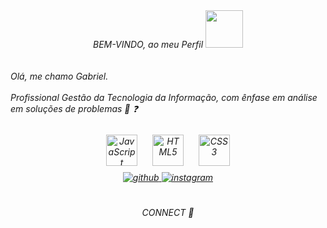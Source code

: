 <!--
**gbmfortinho/gbmfortinho** is a ✨ _special_ ✨ repository because its `README.md` (this file) appears on your GitHub profile.

Here are some ideas to get you started:

- 🔭 I’m currently working on ...
- 🌱 I’m currently learning ...
- 👯 I’m looking to collaborate on ...
- 🤔 I’m looking for help with ...
- 💬 Ask me about ...
- 📫 How to reach me: ...
- 😄 Pronouns: ...
- ⚡ Fun fact: ...
-->
<div align="center"> 
<i>BEM-VINDO, ao meu Perfil <img src="https://icongr.am/devicon/github-original-wordmark.svg?size=148&color=c70000" width="60" height="60"/>
</div>
<br/><br/>
<i> Olá, me chamo Gabriel.</i>
<br/> <br/> 
<i> Profissional Gestão da Tecnologia da Informação, com ênfase em análise em soluções de problemas 🔭 ❓</i>
<br/><br/>
    <div align="center">  
    <img style="margin: 10px" src="https://profilinator.rishav.dev/skills-assets/javascript-original.svg" alt="JavaScript" height="50" />  
    <img style="margin: 10px" src="https://profilinator.rishav.dev/skills-assets/html5-original-wordmark.svg" alt="HTML5" height="50" />  
    <img style="margin: 10px" src="https://profilinator.rishav.dev/skills-assets/css3-original-wordmark.svg" alt="CSS3" height="50" />  
     </div>
    <div align="center">
    <a href="https://github.com/gbmfortinho" target="_blank">
    <img src=https://img.shields.io/badge/github-%2324292e.svg?&style=for-the-badge&logo=github&logoColor=white alt=github style="margin-bottom: 5px;" />
    <a href="https://instagram.com/gabriel__mel0" target="_blank">
    <img src=https://img.shields.io/badge/instagram-%23000000.svg?&style=for-the-badge&logo=instagram&logoColor=white alt=instagram style="margin-bottom: 5px;" />
    </a>  
    <br/>
    </div>
    <div align="center">
    <br/><br/>
    <i>CONNECT 💬</i>
